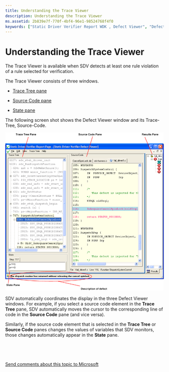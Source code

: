 ```yaml
---
title: Understanding the Trace Viewer
description: Understanding the Trace Viewer
ms.assetid: 2b839e7f-770f-4bf4-96e1-98524768f4f0
keywords: ["Static Driver Verifier Report WDK , Defect Viewer", "Defect Viewer WDK Static Driver Verifier"]
---
```


# Understanding the Trace Viewer


The Trace Viewer is available when SDV detects at least one rule violation of a rule selected for verification.

The Trace Viewer consists of three windows.

-   [Trace Tree pane](trace-tree-pane.md)

-   [Source Code pane](source-code-pane.md)

-   [State pane](state-pane.md)

The following screen shot shows the Defect Viewer window and its Trace-Tree, Source-Code.

![screen shot of the defect viewer window and its trace-tree, source-code, and results panes](images/sdv-defectviewerlabeled.png)

SDV automatically coordinates the display in the three Defect Viewer windows. For example, if you select a source code element in the **Trace Tree** pane, SDV automatically moves the cursor to the corresponding line of code in the **Source Code** pane (and vice versa).

Similarly, if the source code element that is selected in the **Trace Tree** or **Source Code** panes changes the values of variables that SDV monitors, those changes automatically appear in the **State** pane.

 

 

[Send comments about this topic to Microsoft](mailto:wsddocfb@microsoft.com?subject=Documentation%20feedback%20[devtest\devtest]:%20Understanding%20the%20Trace%20Viewer%20%20RELEASE:%20%2811/17/2016%29&body=%0A%0APRIVACY%20STATEMENT%0A%0AWe%20use%20your%20feedback%20to%20improve%20the%20documentation.%20We%20don't%20use%20your%20email%20address%20for%20any%20other%20purpose,%20and%20we'll%20remove%20your%20email%20address%20from%20our%20system%20after%20the%20issue%20that%20you're%20reporting%20is%20fixed.%20While%20we're%20working%20to%20fix%20this%20issue,%20we%20might%20send%20you%20an%20email%20message%20to%20ask%20for%20more%20info.%20Later,%20we%20might%20also%20send%20you%20an%20email%20message%20to%20let%20you%20know%20that%20we've%20addressed%20your%20feedback.%0A%0AFor%20more%20info%20about%20Microsoft's%20privacy%20policy,%20see%20http://privacy.microsoft.com/default.aspx. "Send comments about this topic to Microsoft")




